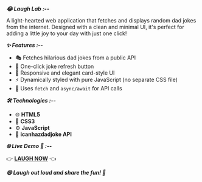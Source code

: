 ***😂 Laugh Lab :--***

A light-hearted web application that fetches and displays random dad jokes from the internet. Designed with a clean and minimal UI, it's perfect for adding a little joy to your day with just one click!

***✨ Features :--***

- 🎭 Fetches hilarious dad jokes from a public API
- 🔁 One-click joke refresh button
- 🎨 Responsive and elegant card-style UI
- ⚡ Dynamically styled with pure JavaScript (no separate CSS file)
- 📡 Uses `fetch` and `async/await` for API calls

***🛠️ Technologies :--***

- 🌐 **HTML5**
- 🎨 **CSS3**
- ⚙️ **JavaScript** 
- 📡 **icanhazdadjoke API**

***🌐 Live Demo 🔗 :--***

👉 [**LAUGH NOW**](https://laugh-lab-rams-projects-630b086e.vercel.app/) 👈

***😄 Laugh out loud and share the fun! 🎉***
